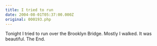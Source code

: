 ```yaml
---
title: I tried to run
date: 2004-08-01T05:37:00.000Z
original: 000193.php
---
```


Tonight I tried to run over the Brooklyn Bridge. Mostly I walked. It was beautiful. The End.

<!-- <div class="commentdivider"></div><span class="commentheader">3 Comments</span>

<div class="commentdivider">
<span class="commentauthorbox">Posted by meerkat</span>
<span class="commentdatebox">Sunday, August  1, 2004</span>
<span class="commenttimebox"> 9:15 AM</span>
</div>
<div class="commentbody">your diary sucks

</div>
<div class="commentdivider">
<span class="commentauthorbox">Posted by <a href="mailto&#58;royburnsiii&#64;comcast&#46;net">Boo</a></span>
<span class="commentdatebox">Friday, August  6, 2004</span>
<span class="commenttimebox"> 7:53 AM</span>
</div>
<div class="commentbody">congrats on the iTunes thing. i already have all of your songs though…and they’re all illegal downloads. is the RIAA going to sue me? will you ever speak to me again?</div>
<div class="commentdivider">
<span class="commentauthorbox">Posted by gigi no2</span>
<span class="commentdatebox">Thursday, August 12, 2004</span>
<span class="commenttimebox"> 6:15 PM</span>
</div>
<div class="commentbody">your diary rules…</div> -->
